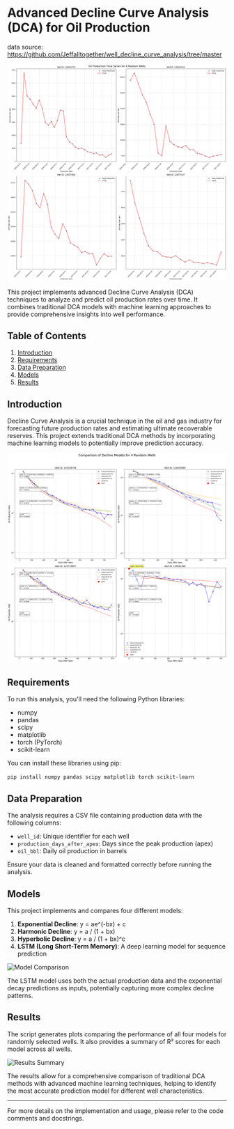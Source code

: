 # Advanced Decline Curve Analysis (DCA) for Oil Production

data source: https://github.com/Jeffalltogether/well_decline_curve_analysis/tree/master

![DCA Example](images/DCA_example.png)

This project implements advanced Decline Curve Analysis (DCA) techniques to analyze and predict oil production rates over time. It combines traditional DCA models with machine learning approaches to provide comprehensive insights into well performance.

## Table of Contents
1. [Introduction](#introduction)
2. [Requirements](#requirements)
3. [Data Preparation](#data-preparation)
4. [Models](#models)
5. [Results](#results)

## Introduction

Decline Curve Analysis is a crucial technique in the oil and gas industry for forecasting future production rates and estimating ultimate recoverable reserves. This project extends traditional DCA methods by incorporating machine learning models to potentially improve prediction accuracy.

![Production Decline Curve](images/production_decline_curve.png)

## Requirements

To run this analysis, you'll need the following Python libraries:

- numpy
- pandas
- scipy
- matplotlib
- torch (PyTorch)
- scikit-learn

You can install these libraries using pip:

```pip install numpy pandas scipy matplotlib torch scikit-learn```


## Data Preparation

The analysis requires a CSV file containing production data with the following columns:
- `well_id`: Unique identifier for each well
- `production_days_after_apex`: Days since the peak production (apex)
- `oil_bbl`: Daily oil production in barrels

Ensure your data is cleaned and formatted correctly before running the analysis.

## Models

This project implements and compares four different models:

1. **Exponential Decline**: y = ae^(-bx) + c
2. **Harmonic Decline**: y = a / (1 + bx)
3. **Hyperbolic Decline**: y = a / (1 + bx)^c
4. **LSTM (Long Short-Term Memory)**: A deep learning model for sequence prediction

![Model Comparison](images/model_comparison.png)

The LSTM model uses both the actual production data and the exponential decay predictions as inputs, potentially capturing more complex decline patterns.

## Results

The script generates plots comparing the performance of all four models for randomly selected wells. It also provides a summary of R² scores for each model across all wells.

![Results Summary](images/results_summary.png)

The results allow for a comprehensive comparison of traditional DCA methods with advanced machine learning techniques, helping to identify the most accurate prediction model for different well characteristics.

---

For more details on the implementation and usage, please refer to the code comments and docstrings.
